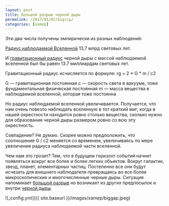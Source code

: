 ```yaml
---
layout: post
title: Большой разрыв черной дыры
permalink: /2017/01/02/bigrip/
categories: [xamep]
---
```


Эти два числа получены эмпирически из разных наблюдений:

[Радиус наблюдаемой Вселенной](https://ru.wikipedia.org/wiki/%D0%9C%D0%B5%D1%82%D0%B0%D0%B3%D0%B0%D0%BB%D0%B0%D0%BA%D1%82%D0%B8%D0%BA%D0%B0) 13,7 млрд световых лет.

И [гравитационный радиус](https://ru.wikipedia.org/wiki/%D0%93%D1%80%D0%B0%D0%B2%D0%B8%D1%82%D0%B0%D1%86%D0%B8%D0%BE%D0%BD%D0%BD%D1%8B%D0%B9_%D1%80%D0%B0%D0%B4%D0%B8%D1%83%D1%81) черной дыры с массой наблюдаемой вселенной был бы равен 13.7 миллиардам световых лет.

Гравитационный радиус исчисляется по формуле: rg = 2 * G * m / c2

G — гравитационная постоянная
c — скорость света в вакууме, тоже фундаментальная физическая постоянная
m — масса вещества в наблюдаемой вселенной, которая тоже постоянна

Но радиус наблюдаемой вселенной увеличивается. Получается, что нам очень повезло наблюдать вселенную в тот краткий миг, когда в нашей окрестности находится ровно столько вещества, сколько нужно для образования черной дыры размером ровно со всю эту окрестность.

Совпадение? Не думаю. Скорее можно предположить, что соотношение G / c2 меняется со временем, увеличиваясь по мере увеличения радиуса наблюдаемой части вселенной.

Чем нам это грозит? Тем, что в будущем горизонт событий начнет появляться вокруг все более и более легких объектов. Вокруг галактик, звезд, планет, элементарных частиц. Постепенно все они будут исчезать для внешнего наблюдателя превращаясь во все более микроскопические и многочисленные черные дыры. Ситуация напоминает [большой разрыв](https://ru.wikipedia.org/wiki/%D0%91%D0%BE%D0%BB%D1%8C%D1%88%D0%BE%D0%B9_%D1%80%D0%B0%D0%B7%D1%80%D1%8B%D0%B2) но возникает из других предпосылок и внутри [черной дыры](https://ru.wikipedia.org/wiki/%D0%A7%D1%91%D1%80%D0%BD%D0%B0%D1%8F_%D0%B4%D1%8B%D1%80%D0%B0).

![_config.yml]({{ site.baseurl }}/images/xamep/biggap.jpeg)
